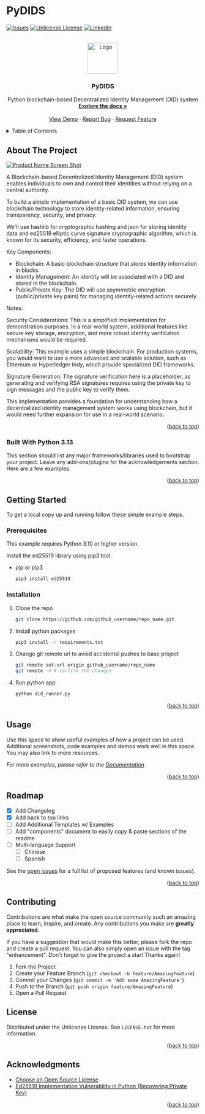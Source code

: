 # PyDIDS

<!-- Improved compatibility of back to top link: See: https://github.com/ralucanegre/pydids/pull/73 -->
<a id="readme-top"></a>
<!--
*** Thanks for checking out PyDIDS. If you have a suggestion
*** that would make this better, please fork the repo and create a pull request
*** or simply open an issue with the tag "enhancement".
*** Don't forget to give the project a star!
*** Thanks again! Now go create something AMAZING! :D
-->


[![Issues][issues-shield]][issues-url]
[![Unlicense License][license-shield]][license-url]
[![LinkedIn][linkedin-shield]][linkedin-url]



<!-- PROJECT LOGO -->
<br />
<div align="center">
  <a href="https://github.com/ralucanegre/pydids">
    <img src="images/logo.png" alt="Logo" width="80" height="80">
  </a>

  <h3 align="center">PyDIDS</h3>

  <p align="center">
    Python blockchain-based Decentralized Identity Management (DID) system
    <br />
    <a href="https://github.com/ralucanegre/pydids"><strong>Explore the docs »</strong></a>
    <br />
    <br />
    <a href="https://github.com/ralucanegre/pydids">View Demo</a>
    &middot;
    <a href="https://github.com/ralucanegre/pydids/issues/new?labels=bug&template=bug-report---.md">Report Bug</a>
    &middot;
    <a href="https://github.com/ralucanegre/pydids/issues/new?labels=enhancement&template=feature-request---.md">Request Feature</a>
  </p>
</div>



<!-- TABLE OF CONTENTS -->
<details>
  <summary>Table of Contents</summary>
  <ol>
    <li>
      <a href="#about-the-project">About The Project</a>
      <ul>
        <li><a href="#built-with">Built With</a></li>
      </ul>
    </li>
    <li>
      <a href="#getting-started">Getting Started</a>
      <ul>
        <li><a href="#prerequisites">Prerequisites</a></li>
        <li><a href="#installation">Installation</a></li>
      </ul>
    </li>
    <li><a href="#usage">Usage</a></li>
    <li><a href="#roadmap">Roadmap</a></li>
    <li><a href="#license">License</a></li>
    <li><a href="#contact">Contact</a></li>
    <li><a href="#acknowledgments">Acknowledgments</a></li>
  </ol>
</details>



<!-- ABOUT THE PROJECT -->
## About The Project

[![Product Name Screen Shot][product-screenshot]](https://example.com)

A Blockchain-based Decentralized Identity Management (DID) system enables individuals to own and control their identities without relying on a central authority.

To build a simple implementation of a basic DID system, we can use blockchain technology to store identity-related information, ensuring transparency, security, and privacy.

We'll use hashlib for cryptographic hashing and json for storing identity data
and ed25519 elliptic curve signature cryptographic algorithm, which is known for its security, efficiency, and faster operations.


Key Components:
* Blockchain: A basic blockchain structure that stores identity information in blocks.
* Identity Management: An identity will be associated with a DID and stored in the blockchain.
* Public/Private Key: The DID will use asymmetric encryption (public/private key pairs) for managing identity-related actions securely.

Notes:

Security Considerations: This is a simplified implementation for demonstration purposes. In a real-world system, additional features like secure key storage, encryption, and more robust identity verification mechanisms would be required.

Scalability: This example uses a simple blockchain. For production systems, you would want to use a more advanced and scalable solution, such as Ethereum or Hyperledger Indy, which provide specialized DID frameworks.

Signature Generation: The signature verification here is a placeholder, as generating and verifying RSA signatures requires using the private key to sign messages and the public key to verify them.

This implementation provides a foundation for understanding how a decentralized identity management system works using blockchain, but it would need further expansion for use in a real-world scenario.

<p align="right">(<a href="#readme-top">back to top</a>)</p>



### Built With Python 3.13

This section should list any major frameworks/libraries used to bootstrap your project. Leave any add-ons/plugins for the acknowledgements section. Here are a few examples.

<p align="right">(<a href="#readme-top">back to top</a>)</p>



<!-- GETTING STARTED -->
## Getting Started

To get a local copy up and running follow these simple example steps.

### Prerequisites

This example requires Python 3.10 or higher version.

Install the ed25519 library using pip3 tool.

* pip or pip3
  ```sh
  pip3 install ed25519
  ```

### Installation

1. Clone the repo
   ```sh
   git clone https://github.com/github_username/repo_name.git
   ```
2. Install python packages
   ```sh
   pip3 install -r requirements.txt
   ```
3. Change git remote url to avoid accidental pushes to base project
   ```sh
   git remote set-url origin github_username/repo_name
   git remote -v # confirm the changes
   ```
4. Run python app
   ```sh
   python did_runner.py
   ```

<p align="right">(<a href="#readme-top">back to top</a>)</p>



<!-- USAGE EXAMPLES -->
## Usage

Use this space to show useful examples of how a project can be used. Additional screenshots, code examples and demos work well in this space. You may also link to more resources.

_For more examples, please refer to the [Documentation](https://example.com)_

<p align="right">(<a href="#readme-top">back to top</a>)</p>



<!-- ROADMAP -->
## Roadmap

- [x] Add Changelog
- [x] Add back to top links
- [ ] Add Additional Templates w/ Examples
- [ ] Add "components" document to easily copy & paste sections of the readme
- [ ] Multi-language Support
    - [ ] Chinese
    - [ ] Spanish

See the [open issues](https://github.com/ralucanegre/pydids/issues) for a full list of proposed features (and known issues).

<p align="right">(<a href="#readme-top">back to top</a>)</p>



<!-- CONTRIBUTING -->
## Contributing

Contributions are what make the open source community such an amazing place to learn, inspire, and create. Any contributions you make are **greatly appreciated**.

If you have a suggestion that would make this better, please fork the repo and create a pull request. You can also simply open an issue with the tag "enhancement".
Don't forget to give the project a star! Thanks again!

1. Fork the Project
2. Create your Feature Branch (`git checkout -b feature/AmazingFeature`)
3. Commit your Changes (`git commit -m 'Add some AmazingFeature'`)
4. Push to the Branch (`git push origin feature/AmazingFeature`)
5. Open a Pull Request



<!-- LICENSE -->
## License

Distributed under the Unlicense License. See `LICENSE.txt` for more information.

<p align="right">(<a href="#readme-top">back to top</a>)</p>


<!-- ACKNOWLEDGMENTS -->
## Acknowledgments

* [Choose an Open Source License](https://choosealicense.com)
* [Ed25519 Implementation Vulnerability in Python (Recovering Private Key)](https://asecuritysite.com/eddsa/ed03)

<p align="right">(<a href="#readme-top">back to top</a>)</p>



<!-- MARKDOWN LINKS & IMAGES -->
<!-- https://www.markdownguide.org/basic-syntax/#reference-style-links -->
[issues-shield]: https://img.shields.io/github/issues/ralucanegre/pydids.svg?style=for-the-badge
[issues-url]: https://github.com/ralucanegre/pydids/issues
[license-shield]: https://img.shields.io/github/license/ralucanegre/pydids.svg?style=for-the-badge
[license-url]: https://github.com/ralucanegre/pydids/blob/master/LICENSE.txt
[linkedin-shield]: https://img.shields.io/badge/-LinkedIn-black.svg?style=for-the-badge&logo=linkedin&colorB=555
[linkedin-url]: https://linkedin.com/in/raluca-n-81627773
[product-screenshot]: images/screenshot.png

